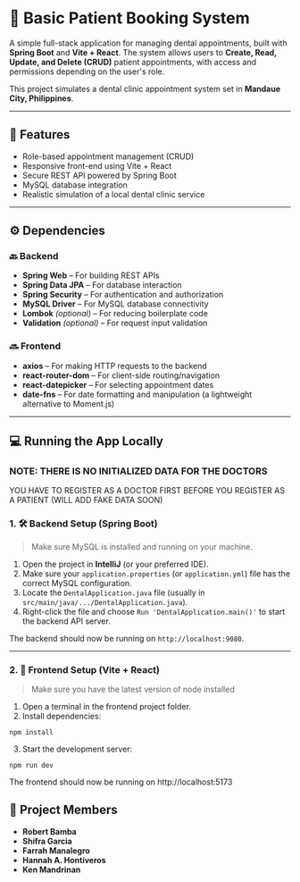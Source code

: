 # 🦷 Basic Patient Booking System

A simple full-stack application for managing dental appointments, built with **Spring Boot** and **Vite + React**. The system allows users to **Create, Read, Update, and Delete (CRUD)** patient appointments, with access and permissions depending on the user's role.

This project simulates a dental clinic appointment system set in **Mandaue City, Philippines**.

---

## 📌 Features
- Role-based appointment management (CRUD)
- Responsive front-end using Vite + React
- Secure REST API powered by Spring Boot
- MySQL database integration
- Realistic simulation of a local dental clinic service

---

## ⚙️ Dependencies

### 🔙 Backend
- **Spring Web** – For building REST APIs  
- **Spring Data JPA** – For database interaction  
- **Spring Security** – For authentication and authorization  
- **MySQL Driver** – For MySQL database connectivity  
- **Lombok** *(optional)* – For reducing boilerplate code  
- **Validation** *(optional)* – For request input validation  

### 🔜 Frontend
- **axios** – For making HTTP requests to the backend  
- **react-router-dom** – For client-side routing/navigation  
- **react-datepicker** – For selecting appointment dates  
- **date-fns** – For date formatting and manipulation (a lightweight alternative to Moment.js)  

---

## 💻 Running the App Locally

### NOTE: THERE IS NO INITIALIZED DATA FOR THE DOCTORS
YOU HAVE TO REGISTER AS A DOCTOR FIRST BEFORE YOU REGISTER AS A PATIENT (WILL ADD FAKE DATA SOON)

### 1. 🛠 Backend Setup (Spring Boot)
> Make sure MySQL is installed and running on your machine.

1. Open the project in **IntelliJ** (or your preferred IDE).
2. Make sure your `application.properties` (or `application.yml`) file has the correct MySQL configuration.
3. Locate the `DentalApplication.java` file (usually in `src/main/java/.../DentalApplication.java`).
4. Right-click the file and choose `Run 'DentalApplication.main()'` to start the backend API server.

The backend should now be running on `http://localhost:9080`.

---

### 2. 🎨 Frontend Setup (Vite + React)

> Make sure you have the latest version of node installed
1. Open a terminal in the frontend project folder.
2. Install dependencies:

```poweshell
npm install
```

3. Start the development server:

```poweshell
npm run dev
```

The frontend should now be running on http://localhost:5173 

## 👥 Project Members
- **Robert Bamba**
- **Shifra Garcia**
- **Farrah Manalegro**
- **Hannah A. Hontiveros**
- **Ken Mandrinan**